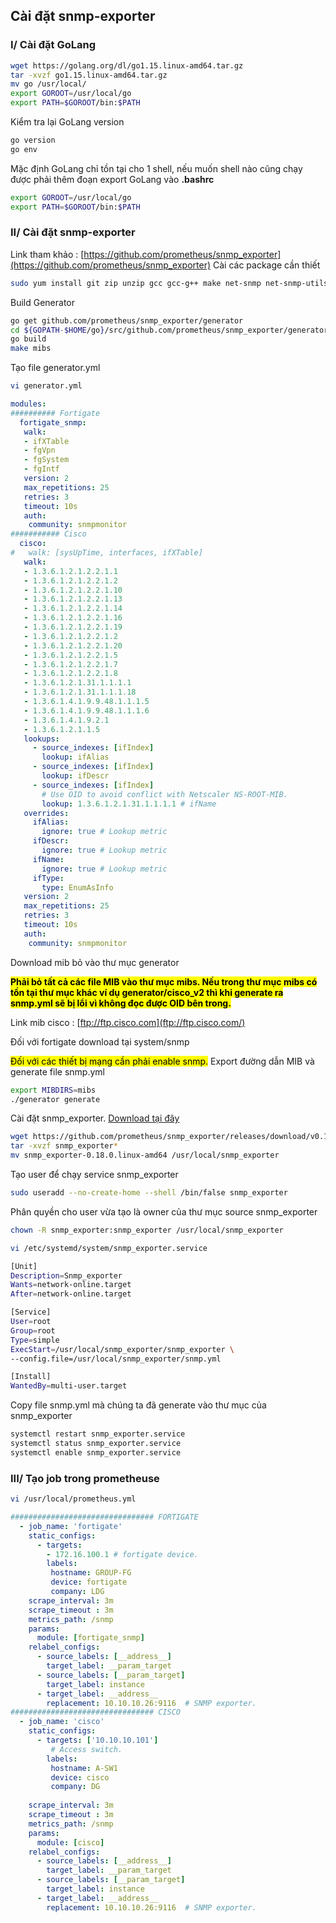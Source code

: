 ## Cài đặt snmp-exporter
### I/ Cài đặt GoLang
```bash
wget https://golang.org/dl/go1.15.linux-amd64.tar.gz
tar -xvzf go1.15.linux-amd64.tar.gz
mv go /usr/local/
export GOROOT=/usr/local/go
export PATH=$GOROOT/bin:$PATH
```
Kiểm tra lại GoLang version
```bash
go version
go env
```
Mặc định GoLang chỉ tồn tại cho 1 shell, nếu muốn shell nào cũng chạy được phải thêm đoạn export GoLang vào **.bashrc**
```bash
export GOROOT=/usr/local/go
export PATH=$GOROOT/bin:$PATH
```
### II/ Cài đặt snmp-exporter
Link tham khảo : [https://github.com/prometheus/snmp_exporter](https://github.com/prometheus/snmp_exporter)
Cài các package cần thiết
```bash
sudo yum install git zip unzip gcc gcc-g++ make net-snmp net-snmp-utils net-snmp-libs net-snmp-devel # RHEL-based distros
```
Build Generator
```bash
go get github.com/prometheus/snmp_exporter/generator
cd ${GOPATH-$HOME/go}/src/github.com/prometheus/snmp_exporter/generator
go build
make mibs
```
Tạo file generator.yml
```bash
vi generator.yml
```
```yaml
modules:
########## Fortigate
  fortigate_snmp:
   walk:
   - ifXTable
   - fgVpn
   - fgSystem
   - fgIntf
   version: 2
   max_repetitions: 25
   retries: 3
   timeout: 10s
   auth:
    community: snmpmonitor
########### Cisco 
  cisco:
#   walk: [sysUpTime, interfaces, ifXTable]
   walk:
   - 1.3.6.1.2.1.2.2.1.1
   - 1.3.6.1.2.1.2.2.1.2
   - 1.3.6.1.2.1.2.2.1.10
   - 1.3.6.1.2.1.2.2.1.13
   - 1.3.6.1.2.1.2.2.1.14
   - 1.3.6.1.2.1.2.2.1.16
   - 1.3.6.1.2.1.2.2.1.19
   - 1.3.6.1.2.1.2.2.1.2
   - 1.3.6.1.2.1.2.2.1.20
   - 1.3.6.1.2.1.2.2.1.5
   - 1.3.6.1.2.1.2.2.1.7
   - 1.3.6.1.2.1.2.2.1.8
   - 1.3.6.1.2.1.31.1.1.1.1
   - 1.3.6.1.2.1.31.1.1.1.18
   - 1.3.6.1.4.1.9.9.48.1.1.1.5
   - 1.3.6.1.4.1.9.9.48.1.1.1.6
   - 1.3.6.1.4.1.9.2.1
   - 1.3.6.1.2.1.1.5
   lookups:
     - source_indexes: [ifIndex]
       lookup: ifAlias
     - source_indexes: [ifIndex]
       lookup: ifDescr
     - source_indexes: [ifIndex]
       # Use OID to avoid conflict with Netscaler NS-ROOT-MIB.
       lookup: 1.3.6.1.2.1.31.1.1.1.1 # ifName
   overrides:
     ifAlias:
       ignore: true # Lookup metric
     ifDescr:
       ignore: true # Lookup metric
     ifName:
       ignore: true # Lookup metric
     ifType:
       type: EnumAsInfo
   version: 2
   max_repetitions: 25
   retries: 3
   timeout: 10s
   auth:
    community: snmpmonitor
```
Download mib bỏ vào thư mục generator

<mark>**Phải bỏ tất cả các file MIB vào thư mục mibs. Nếu trong thư mục mibs có tồn tại thư mục khác ví dụ generator/cisco_v2 thì khi generate ra snmp.yml sẽ bị lổi vì không đọc được OID bên trong.**</mark>

Link mib cisco : [ftp://ftp.cisco.com](ftp://ftp.cisco.com/)

Đối với fortigate download tại system/snmp

<mark>Đối với các thiết bị mạng cần phải enable snmp.</mark>
Export đường dẫn MIB và generate file snmp.yml
```bash
export MIBDIRS=mibs
./generator generate
```
Cài đặt snmp_exporter. [Download tại đây](https://github.com/prometheus/snmp_exporter/releases)

```bash
wget https://github.com/prometheus/snmp_exporter/releases/download/v0.18.0/snmp_exporter-0.18.0.linux-amd64.tar.gz
tar -xvzf snmp_exporter*
mv snmp_exporter-0.18.0.linux-amd64 /usr/local/snmp_exporter
```

Tạo user để chạy service snmp_exporter
```bash
sudo useradd --no-create-home --shell /bin/false snmp_exporter
```
Phân quyền cho user vừa tạo là owner của thư mục source snmp_exporter
```bash
chown -R snmp_exporter:snmp_exporter /usr/local/snmp_exporter
```
```bash
vi /etc/systemd/system/snmp_exporter.service
```
```bash
[Unit]
Description=Snmp_exporter
Wants=network-online.target
After=network-online.target

[Service]
User=root
Group=root
Type=simple
ExecStart=/usr/local/snmp_exporter/snmp_exporter \
--config.file=/usr/local/snmp_exporter/snmp.yml

[Install]
WantedBy=multi-user.target
```
Copy file snmp.yml mà chúng ta đã generate vào thư mục của snmp_exporter
```bash
systemctl restart snmp_exporter.service
systemctl status snmp_exporter.service
systemctl enable snmp_exporter.service
```
### III/ Tạo job trong prometheuse
```bash
vi /usr/local/prometheus.yml
```

```yaml
################################ FORTIGATE
  - job_name: 'fortigate'
    static_configs:
      - targets:
        - 172.16.100.1 # fortigate device.
        labels:                           
         hostname: GROUP-FG
         device: fortigate
         company: LDG
    scrape_interval: 3m
    scrape_timeout : 3m
    metrics_path: /snmp
    params:
      module: [fortigate_snmp]
    relabel_configs:
      - source_labels: [__address__]
        target_label: __param_target
      - source_labels: [__param_target]
        target_label: instance
      - target_label: __address__
        replacement: 10.10.10.26:9116  # SNMP exporter.
################################ CISCO
  - job_name: 'cisco'
    static_configs:
      - targets: ['10.10.10.101']
         # Access switch.
        labels:                           
         hostname: A-SW1
         device: cisco
         company: DG
         
    scrape_interval: 3m
    scrape_timeout : 3m
    metrics_path: /snmp
    params:
      module: [cisco]
    relabel_configs:
      - source_labels: [__address__]
        target_label: __param_target
      - source_labels: [__param_target]
        target_label: instance
      - target_label: __address__
        replacement: 10.10.10.26:9116  # SNMP exporter.
```

